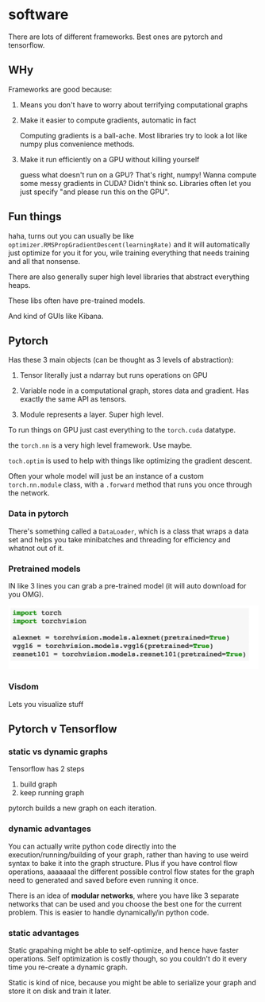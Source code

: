 # software

There are lots of different frameworks. Best ones are pytorch and tensorflow.

## WHy

Frameworks are good because:

1. Means you don't have to worry about terrifying computational graphs
2. Make it easier to compute gradients, automatic in fact

    Computing gradients is a ball-ache. 
    Most libraries try to look a lot like numpy plus convenience methods.


3. Make it run efficiently on a GPU without killing yourself

    guess what doesn't run on a GPU? That's right, numpy! Wanna compute some messy gradients in CUDA? Didn't think so. Libraries often let you just specify "and please run this on the GPU".


## Fun things

haha, turns out you can usually be like `optimizer.RMSPropGradientDescent(learningRate)` and it will automatically just optimize for you it for you, wile training everything that needs training and all that nonsense.

There are also generally super high level libraries that abstract everything heaps.

These libs often have pre-trained models.

And kind of GUIs like Kibana.

## Pytorch

Has these 3 main objects (can be thought as 3 levels of abstraction):

1. Tensor
    literally just a ndarray but runs operations on GPU

2. Variable
    node in a computational graph, stores data and gradient. Has exactly the same API as tensors.

3. Module
    represents a layer. Super high level.

To run things on GPU just cast everything to the `torch.cuda` datatype.

the `torch.nn` is a very high level framework. Use maybe.

`toch.optim` is used to help with things like optimizing the gradient descent. 

Often your whole model will just be an instance of a custom `torch.nn.module` class, with a `.forward` method that runs you once through the network.

### Data in pytorch

There's something called a `DataLoader`, which is a class that wraps a data set and helps you take minibatches and threading for efficiency and whatnot out of it.

### Pretrained models

IN like 3 lines you can grab a pre-trained model (it will auto download for you OMG).

![](./images/pretrained.png)

### Visdom

Lets you visualize stuff


## Pytorch v Tensorflow

### static vs dynamic graphs

Tensorflow has 2 steps

1. build graph
2. keep running graph

pytorch builds a new graph on each iteration.

### dynamic advantages

You can actually write python code directly into the execution/running/building of your graph, rather than having to use weird syntax to bake it into the graph structure. Plus if you have control flow operations, aaaaaaal the different possible control flow states for the graph need to generated and saved before even running it once.

There is an idea of **modular networks**, where you have like 3 separate networks that can be used and you choose the best one for the current problem. This is easier to handle dynamically/in python code.

### static advantages

Static grapahing might be able to self-optimize, and hence have faster operations. Self optimization is costly though, so you couldn't do it every time you re-create a dynamic graph.

Static is kind of nice, because you might be able to serialize your graph and store it on disk and train it later.

